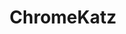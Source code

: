 ---
title: "ChromeKatz"
description: "Tool for extracting passwords from Chrome browser, functioning as a standalone alternative to Mimikatz's dpapi::chrome module."
platforms: ["windows"]
categories: ["Credential", "Windows"]
tags: ["browser-exploitation", "password-recovery", "chrome", "credential-dumping", "post-exploitation"]
github: "https://github.com/Meckazin/ChromeKatz"
documentation: "https://github.com/Meckazin/ChromeKatz/blob/master/README.md"
---
